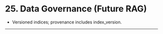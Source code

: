 # 25. Data Governance (Future RAG)

-   Versioned indices; provenance includes index_version.

------------------------------------------------------------------------

